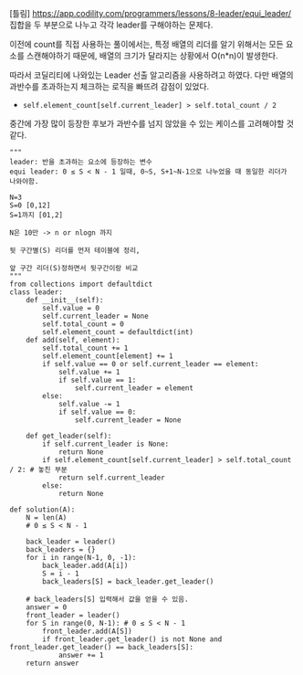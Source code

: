 [틀림] https://app.codility.com/programmers/lessons/8-leader/equi_leader/
집합을 두 부분으로 나누고 각각 leader를 구해야하는 문제다.

이전에 count를 직접 사용하는 풀이에서는, 특정 배열의 리더를 알기 위해서는 모든 요소를 스캔해야하기 때문에, 배열의 크기가 달라지는 상황에서 O(n*n)이 발생한다.

따라서 코딜리티에 나와있는 Leader 선출 알고리즘을 사용하려고 하였다.
다만 배열의 과반수를 초과하는지 체크하는 로직을 빠뜨려 감점이 있었다.
- `self.element_count[self.current_leader] > self.total_count / 2`

중간에 가장 많이 등장한 후보가 과반수를 넘지 않았을 수 있는 케이스를 고려해야할 것 같다.


```
"""
leader: 반을 초과하는 요소에 등장하는 변수
equi leader: 0 ≤ S < N - 1 일때, 0~S, S+1~N-1으로 나누었을 때 동일한 리더가 나와야함.

N=3
S=0 [0,12]
S=1까지 [01,2]

N은 10만 -> n or nlogn 까지

뒷 구간별(S) 리더를 먼저 테이블에 정리,

앞 구간 리더(S)정하면서 뒷구간이랑 비교
"""
from collections import defaultdict
class leader:
    def __init__(self):
        self.value = 0
        self.current_leader = None
        self.total_count = 0
        self.element_count = defaultdict(int)
    def add(self, element):
        self.total_count += 1
        self.element_count[element] += 1
        if self.value == 0 or self.current_leader == element:
            self.value += 1
            if self.value == 1:
                self.current_leader = element
        else:
            self.value -= 1
            if self.value == 0:
                self.current_leader = None

    def get_leader(self):
        if self.current_leader is None:
            return None
        if self.element_count[self.current_leader] > self.total_count / 2: # 놓친 부분
            return self.current_leader
        else:
            return None

def solution(A):
    N = len(A)
    # 0 ≤ S < N - 1

    back_leader = leader()
    back_leaders = {}
    for i in range(N-1, 0, -1):
        back_leader.add(A[i])
        S = i - 1
        back_leaders[S] = back_leader.get_leader()

    # back_leaders[S] 입력해서 값을 얻을 수 있음.
    answer = 0
    front_leader = leader()
    for S in range(0, N-1): # 0 ≤ S < N - 1
        front_leader.add(A[S])
        if front_leader.get_leader() is not None and front_leader.get_leader() == back_leaders[S]:
            answer += 1
    return answer
```